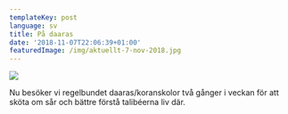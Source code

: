 ```yaml
---
templateKey: post
language: sv
title: På daaras
date: '2018-11-07T22:06:39+01:00'
featuredImage: /img/aktuellt-7-nov-2018.jpg
---
```

![](/img/aktuellt-7-nov-2018.jpg)

Nu besöker vi regelbundet daaras/koranskolor två gånger i veckan för att sköta om sår och bättre förstå talibéerna liv där.
